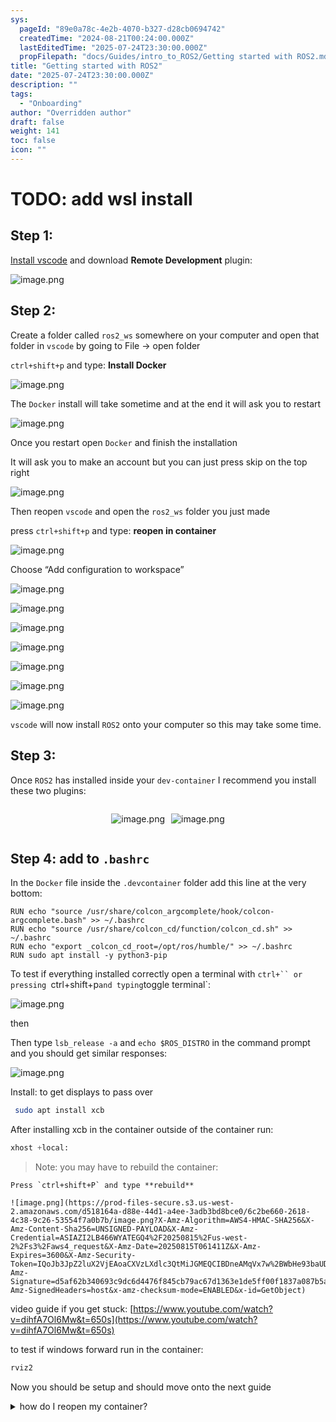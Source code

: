 ```yaml
---
sys:
  pageId: "89e0a78c-4e2b-4070-b327-d28cb0694742"
  createdTime: "2024-08-21T00:24:00.000Z"
  lastEditedTime: "2025-07-24T23:30:00.000Z"
  propFilepath: "docs/Guides/intro_to_ROS2/Getting started with ROS2.md"
title: "Getting started with ROS2"
date: "2025-07-24T23:30:00.000Z"
description: ""
tags:
  - "Onboarding"
author: "Overridden author"
draft: false
weight: 141
toc: false
icon: ""
---
```


# TODO: add wsl install

## Step 1:

[Install vscode](https://code.visualstudio.com/download) and download **Remote Development** plugin:

![image.png](https://prod-files-secure.s3.us-west-2.amazonaws.com/d518164a-d88e-44d1-a4ee-3adb3bd8bce0/efb52993-1881-4a40-b95e-6f020334f022/image.png?X-Amz-Algorithm=AWS4-HMAC-SHA256&X-Amz-Content-Sha256=UNSIGNED-PAYLOAD&X-Amz-Credential=ASIAZI2LB466532V7FI4%2F20250815%2Fus-west-2%2Fs3%2Faws4_request&X-Amz-Date=20250815T061407Z&X-Amz-Expires=3600&X-Amz-Security-Token=IQoJb3JpZ2luX2VjEAoaCXVzLXdlc3QtMiJHMEUCIQCScdCr2KCE9UV6ANP88DMbb9MMwYs0tm8hoyHvy%2FrBagIgOBg%2BsBQJiVb%2FBY%2BLlw1RpDE1BWeEZnJPF9mkXvzwOyAq%2FwMIUxAAGgw2Mzc0MjMxODM4MDUiDNzOf5RiCyqarq4VFircA9NmrldA479l%2FQ0RKUuwNEgIKWt20Ql5hV0ySekstF5mDvFwbdOStr0wNZI%2BM6xWdVCMZzAsy2dfs4MzP4CDbm4iF8WAoC0T53tjS7mTA2qGYC9hVUobh1eqtn9iArGsw4byQBlbcJPrsrrNYRjJSNrQR0Tm7aAJ%2FmJ3%2FRK3fn777anEnCmu1L%2BWRODlR2UhAqv1c0Hq7SFv1ovGLnB3%2B5e9abPDaihmyKjlngAytO3iw7zXoLD63S%2BtCg6ezDb9H4CP6jIhOxmg07YNi4Gpl0rNghATQBlZiJBxUKJk0RP8lAm2O5J5IoB12axwKqQ2PeD66ofoBQYMDVjrl0QLYE10%2FrPBJQauvduFApz3uv3v0LuWA4BCIVQpoSc7xi%2B7zjCgzR8zbtSIryGuT4HK7vXHW%2Ba7aIQp4c3PCOeLfCqrESVab9IPutsdYag5mtfndshcEAaoofukq7MUYG2s8GQ7LXdq2qqegEAJw7f5f4rqSxlXiUUSWi5qaFrB3tQNUVqklUgGXyX9d3nebuxP7Q1PbF3JJo7YWz6grWuIklan9tZrgSerjDzSGhV2h%2BPkTCyW2P8DiGiebAPTSOGk2Q3ysizpZyOsh8%2Fl0KqkdRk%2B4gFizFZbbaIXXJtjMOOi%2BsQGOqUBVtBVCkF2Y%2B65h%2F4SRl66%2BVao3o4kyDbfFL%2FM8f2qcWZ7yQys4Hl3ptvu908YCcnonD5M8jQ1Mk5jOzWfQRKLwnku52qvH9tEstWNmrZCB0pM%2FWCB9HaXq0kZ6yPLvDu7Bld6BFTDE%2B8XxAoNVu5TLOWp2YCHf%2F9tDS3eAHJPJzzwahGgEyzvBTx25%2FlzIzpN6LwtuXoPNQl2rHKeq4egFRo6wceF&X-Amz-Signature=340cbd48a21631c461752bce520b458c5a030f209ad470f14119b6e3e369dfb3&X-Amz-SignedHeaders=host&x-amz-checksum-mode=ENABLED&x-id=GetObject)

## Step 2:

Create a folder called `ros2_ws` somewhere on your computer and open that folder in `vscode` by going to File → open folder 

`ctrl+shift+p` and type: **Install Docker**

![image.png](https://prod-files-secure.s3.us-west-2.amazonaws.com/d518164a-d88e-44d1-a4ee-3adb3bd8bce0/2269dc0e-1cd5-47ff-bceb-c04ad9b2eab0/image.png?X-Amz-Algorithm=AWS4-HMAC-SHA256&X-Amz-Content-Sha256=UNSIGNED-PAYLOAD&X-Amz-Credential=ASIAZI2LB466532V7FI4%2F20250815%2Fus-west-2%2Fs3%2Faws4_request&X-Amz-Date=20250815T061407Z&X-Amz-Expires=3600&X-Amz-Security-Token=IQoJb3JpZ2luX2VjEAoaCXVzLXdlc3QtMiJHMEUCIQCScdCr2KCE9UV6ANP88DMbb9MMwYs0tm8hoyHvy%2FrBagIgOBg%2BsBQJiVb%2FBY%2BLlw1RpDE1BWeEZnJPF9mkXvzwOyAq%2FwMIUxAAGgw2Mzc0MjMxODM4MDUiDNzOf5RiCyqarq4VFircA9NmrldA479l%2FQ0RKUuwNEgIKWt20Ql5hV0ySekstF5mDvFwbdOStr0wNZI%2BM6xWdVCMZzAsy2dfs4MzP4CDbm4iF8WAoC0T53tjS7mTA2qGYC9hVUobh1eqtn9iArGsw4byQBlbcJPrsrrNYRjJSNrQR0Tm7aAJ%2FmJ3%2FRK3fn777anEnCmu1L%2BWRODlR2UhAqv1c0Hq7SFv1ovGLnB3%2B5e9abPDaihmyKjlngAytO3iw7zXoLD63S%2BtCg6ezDb9H4CP6jIhOxmg07YNi4Gpl0rNghATQBlZiJBxUKJk0RP8lAm2O5J5IoB12axwKqQ2PeD66ofoBQYMDVjrl0QLYE10%2FrPBJQauvduFApz3uv3v0LuWA4BCIVQpoSc7xi%2B7zjCgzR8zbtSIryGuT4HK7vXHW%2Ba7aIQp4c3PCOeLfCqrESVab9IPutsdYag5mtfndshcEAaoofukq7MUYG2s8GQ7LXdq2qqegEAJw7f5f4rqSxlXiUUSWi5qaFrB3tQNUVqklUgGXyX9d3nebuxP7Q1PbF3JJo7YWz6grWuIklan9tZrgSerjDzSGhV2h%2BPkTCyW2P8DiGiebAPTSOGk2Q3ysizpZyOsh8%2Fl0KqkdRk%2B4gFizFZbbaIXXJtjMOOi%2BsQGOqUBVtBVCkF2Y%2B65h%2F4SRl66%2BVao3o4kyDbfFL%2FM8f2qcWZ7yQys4Hl3ptvu908YCcnonD5M8jQ1Mk5jOzWfQRKLwnku52qvH9tEstWNmrZCB0pM%2FWCB9HaXq0kZ6yPLvDu7Bld6BFTDE%2B8XxAoNVu5TLOWp2YCHf%2F9tDS3eAHJPJzzwahGgEyzvBTx25%2FlzIzpN6LwtuXoPNQl2rHKeq4egFRo6wceF&X-Amz-Signature=611993f9869984164dcd47ac20bb755a901be63853370b3ec2c3fdfa113bb816&X-Amz-SignedHeaders=host&x-amz-checksum-mode=ENABLED&x-id=GetObject)

The `Docker` install will take sometime and at the end it will ask you to restart

![image.png](https://prod-files-secure.s3.us-west-2.amazonaws.com/d518164a-d88e-44d1-a4ee-3adb3bd8bce0/ed233f78-be33-4b1f-b89c-9c346c0e961e/image.png?X-Amz-Algorithm=AWS4-HMAC-SHA256&X-Amz-Content-Sha256=UNSIGNED-PAYLOAD&X-Amz-Credential=ASIAZI2LB466532V7FI4%2F20250815%2Fus-west-2%2Fs3%2Faws4_request&X-Amz-Date=20250815T061407Z&X-Amz-Expires=3600&X-Amz-Security-Token=IQoJb3JpZ2luX2VjEAoaCXVzLXdlc3QtMiJHMEUCIQCScdCr2KCE9UV6ANP88DMbb9MMwYs0tm8hoyHvy%2FrBagIgOBg%2BsBQJiVb%2FBY%2BLlw1RpDE1BWeEZnJPF9mkXvzwOyAq%2FwMIUxAAGgw2Mzc0MjMxODM4MDUiDNzOf5RiCyqarq4VFircA9NmrldA479l%2FQ0RKUuwNEgIKWt20Ql5hV0ySekstF5mDvFwbdOStr0wNZI%2BM6xWdVCMZzAsy2dfs4MzP4CDbm4iF8WAoC0T53tjS7mTA2qGYC9hVUobh1eqtn9iArGsw4byQBlbcJPrsrrNYRjJSNrQR0Tm7aAJ%2FmJ3%2FRK3fn777anEnCmu1L%2BWRODlR2UhAqv1c0Hq7SFv1ovGLnB3%2B5e9abPDaihmyKjlngAytO3iw7zXoLD63S%2BtCg6ezDb9H4CP6jIhOxmg07YNi4Gpl0rNghATQBlZiJBxUKJk0RP8lAm2O5J5IoB12axwKqQ2PeD66ofoBQYMDVjrl0QLYE10%2FrPBJQauvduFApz3uv3v0LuWA4BCIVQpoSc7xi%2B7zjCgzR8zbtSIryGuT4HK7vXHW%2Ba7aIQp4c3PCOeLfCqrESVab9IPutsdYag5mtfndshcEAaoofukq7MUYG2s8GQ7LXdq2qqegEAJw7f5f4rqSxlXiUUSWi5qaFrB3tQNUVqklUgGXyX9d3nebuxP7Q1PbF3JJo7YWz6grWuIklan9tZrgSerjDzSGhV2h%2BPkTCyW2P8DiGiebAPTSOGk2Q3ysizpZyOsh8%2Fl0KqkdRk%2B4gFizFZbbaIXXJtjMOOi%2BsQGOqUBVtBVCkF2Y%2B65h%2F4SRl66%2BVao3o4kyDbfFL%2FM8f2qcWZ7yQys4Hl3ptvu908YCcnonD5M8jQ1Mk5jOzWfQRKLwnku52qvH9tEstWNmrZCB0pM%2FWCB9HaXq0kZ6yPLvDu7Bld6BFTDE%2B8XxAoNVu5TLOWp2YCHf%2F9tDS3eAHJPJzzwahGgEyzvBTx25%2FlzIzpN6LwtuXoPNQl2rHKeq4egFRo6wceF&X-Amz-Signature=58b4d6575eb67dac4ba96b73d5e47db3420dcef0e1b1cb948b1655b8251d92f0&X-Amz-SignedHeaders=host&x-amz-checksum-mode=ENABLED&x-id=GetObject)

Once you restart open `Docker` and finish the installation

It will ask you to make an account but you can just press skip on the top right

![image.png](https://prod-files-secure.s3.us-west-2.amazonaws.com/d518164a-d88e-44d1-a4ee-3adb3bd8bce0/21010ad9-1659-4fd9-9f59-9932a09b2a3d/image.png?X-Amz-Algorithm=AWS4-HMAC-SHA256&X-Amz-Content-Sha256=UNSIGNED-PAYLOAD&X-Amz-Credential=ASIAZI2LB466532V7FI4%2F20250815%2Fus-west-2%2Fs3%2Faws4_request&X-Amz-Date=20250815T061407Z&X-Amz-Expires=3600&X-Amz-Security-Token=IQoJb3JpZ2luX2VjEAoaCXVzLXdlc3QtMiJHMEUCIQCScdCr2KCE9UV6ANP88DMbb9MMwYs0tm8hoyHvy%2FrBagIgOBg%2BsBQJiVb%2FBY%2BLlw1RpDE1BWeEZnJPF9mkXvzwOyAq%2FwMIUxAAGgw2Mzc0MjMxODM4MDUiDNzOf5RiCyqarq4VFircA9NmrldA479l%2FQ0RKUuwNEgIKWt20Ql5hV0ySekstF5mDvFwbdOStr0wNZI%2BM6xWdVCMZzAsy2dfs4MzP4CDbm4iF8WAoC0T53tjS7mTA2qGYC9hVUobh1eqtn9iArGsw4byQBlbcJPrsrrNYRjJSNrQR0Tm7aAJ%2FmJ3%2FRK3fn777anEnCmu1L%2BWRODlR2UhAqv1c0Hq7SFv1ovGLnB3%2B5e9abPDaihmyKjlngAytO3iw7zXoLD63S%2BtCg6ezDb9H4CP6jIhOxmg07YNi4Gpl0rNghATQBlZiJBxUKJk0RP8lAm2O5J5IoB12axwKqQ2PeD66ofoBQYMDVjrl0QLYE10%2FrPBJQauvduFApz3uv3v0LuWA4BCIVQpoSc7xi%2B7zjCgzR8zbtSIryGuT4HK7vXHW%2Ba7aIQp4c3PCOeLfCqrESVab9IPutsdYag5mtfndshcEAaoofukq7MUYG2s8GQ7LXdq2qqegEAJw7f5f4rqSxlXiUUSWi5qaFrB3tQNUVqklUgGXyX9d3nebuxP7Q1PbF3JJo7YWz6grWuIklan9tZrgSerjDzSGhV2h%2BPkTCyW2P8DiGiebAPTSOGk2Q3ysizpZyOsh8%2Fl0KqkdRk%2B4gFizFZbbaIXXJtjMOOi%2BsQGOqUBVtBVCkF2Y%2B65h%2F4SRl66%2BVao3o4kyDbfFL%2FM8f2qcWZ7yQys4Hl3ptvu908YCcnonD5M8jQ1Mk5jOzWfQRKLwnku52qvH9tEstWNmrZCB0pM%2FWCB9HaXq0kZ6yPLvDu7Bld6BFTDE%2B8XxAoNVu5TLOWp2YCHf%2F9tDS3eAHJPJzzwahGgEyzvBTx25%2FlzIzpN6LwtuXoPNQl2rHKeq4egFRo6wceF&X-Amz-Signature=903def47aa5d805649bc994aede8eb01d4ac87a8859cd37d8ea3b2f0dcb443cb&X-Amz-SignedHeaders=host&x-amz-checksum-mode=ENABLED&x-id=GetObject)

Then reopen `vscode` and open the `ros2_ws` folder you just made

press `ctrl+shift+p` and type: **reopen in container**

![image.png](https://prod-files-secure.s3.us-west-2.amazonaws.com/d518164a-d88e-44d1-a4ee-3adb3bd8bce0/4e93b8c2-41ad-488c-8095-c74205196118/image.png?X-Amz-Algorithm=AWS4-HMAC-SHA256&X-Amz-Content-Sha256=UNSIGNED-PAYLOAD&X-Amz-Credential=ASIAZI2LB466532V7FI4%2F20250815%2Fus-west-2%2Fs3%2Faws4_request&X-Amz-Date=20250815T061407Z&X-Amz-Expires=3600&X-Amz-Security-Token=IQoJb3JpZ2luX2VjEAoaCXVzLXdlc3QtMiJHMEUCIQCScdCr2KCE9UV6ANP88DMbb9MMwYs0tm8hoyHvy%2FrBagIgOBg%2BsBQJiVb%2FBY%2BLlw1RpDE1BWeEZnJPF9mkXvzwOyAq%2FwMIUxAAGgw2Mzc0MjMxODM4MDUiDNzOf5RiCyqarq4VFircA9NmrldA479l%2FQ0RKUuwNEgIKWt20Ql5hV0ySekstF5mDvFwbdOStr0wNZI%2BM6xWdVCMZzAsy2dfs4MzP4CDbm4iF8WAoC0T53tjS7mTA2qGYC9hVUobh1eqtn9iArGsw4byQBlbcJPrsrrNYRjJSNrQR0Tm7aAJ%2FmJ3%2FRK3fn777anEnCmu1L%2BWRODlR2UhAqv1c0Hq7SFv1ovGLnB3%2B5e9abPDaihmyKjlngAytO3iw7zXoLD63S%2BtCg6ezDb9H4CP6jIhOxmg07YNi4Gpl0rNghATQBlZiJBxUKJk0RP8lAm2O5J5IoB12axwKqQ2PeD66ofoBQYMDVjrl0QLYE10%2FrPBJQauvduFApz3uv3v0LuWA4BCIVQpoSc7xi%2B7zjCgzR8zbtSIryGuT4HK7vXHW%2Ba7aIQp4c3PCOeLfCqrESVab9IPutsdYag5mtfndshcEAaoofukq7MUYG2s8GQ7LXdq2qqegEAJw7f5f4rqSxlXiUUSWi5qaFrB3tQNUVqklUgGXyX9d3nebuxP7Q1PbF3JJo7YWz6grWuIklan9tZrgSerjDzSGhV2h%2BPkTCyW2P8DiGiebAPTSOGk2Q3ysizpZyOsh8%2Fl0KqkdRk%2B4gFizFZbbaIXXJtjMOOi%2BsQGOqUBVtBVCkF2Y%2B65h%2F4SRl66%2BVao3o4kyDbfFL%2FM8f2qcWZ7yQys4Hl3ptvu908YCcnonD5M8jQ1Mk5jOzWfQRKLwnku52qvH9tEstWNmrZCB0pM%2FWCB9HaXq0kZ6yPLvDu7Bld6BFTDE%2B8XxAoNVu5TLOWp2YCHf%2F9tDS3eAHJPJzzwahGgEyzvBTx25%2FlzIzpN6LwtuXoPNQl2rHKeq4egFRo6wceF&X-Amz-Signature=33bda7f96e91b30db7ffc402f188843c673e9f8e57a03bd50b3658352955ba98&X-Amz-SignedHeaders=host&x-amz-checksum-mode=ENABLED&x-id=GetObject)

Choose “Add configuration to workspace”

![image.png](https://prod-files-secure.s3.us-west-2.amazonaws.com/d518164a-d88e-44d1-a4ee-3adb3bd8bce0/9560b282-5060-4989-ba37-97e7b2c22476/image.png?X-Amz-Algorithm=AWS4-HMAC-SHA256&X-Amz-Content-Sha256=UNSIGNED-PAYLOAD&X-Amz-Credential=ASIAZI2LB466532V7FI4%2F20250815%2Fus-west-2%2Fs3%2Faws4_request&X-Amz-Date=20250815T061407Z&X-Amz-Expires=3600&X-Amz-Security-Token=IQoJb3JpZ2luX2VjEAoaCXVzLXdlc3QtMiJHMEUCIQCScdCr2KCE9UV6ANP88DMbb9MMwYs0tm8hoyHvy%2FrBagIgOBg%2BsBQJiVb%2FBY%2BLlw1RpDE1BWeEZnJPF9mkXvzwOyAq%2FwMIUxAAGgw2Mzc0MjMxODM4MDUiDNzOf5RiCyqarq4VFircA9NmrldA479l%2FQ0RKUuwNEgIKWt20Ql5hV0ySekstF5mDvFwbdOStr0wNZI%2BM6xWdVCMZzAsy2dfs4MzP4CDbm4iF8WAoC0T53tjS7mTA2qGYC9hVUobh1eqtn9iArGsw4byQBlbcJPrsrrNYRjJSNrQR0Tm7aAJ%2FmJ3%2FRK3fn777anEnCmu1L%2BWRODlR2UhAqv1c0Hq7SFv1ovGLnB3%2B5e9abPDaihmyKjlngAytO3iw7zXoLD63S%2BtCg6ezDb9H4CP6jIhOxmg07YNi4Gpl0rNghATQBlZiJBxUKJk0RP8lAm2O5J5IoB12axwKqQ2PeD66ofoBQYMDVjrl0QLYE10%2FrPBJQauvduFApz3uv3v0LuWA4BCIVQpoSc7xi%2B7zjCgzR8zbtSIryGuT4HK7vXHW%2Ba7aIQp4c3PCOeLfCqrESVab9IPutsdYag5mtfndshcEAaoofukq7MUYG2s8GQ7LXdq2qqegEAJw7f5f4rqSxlXiUUSWi5qaFrB3tQNUVqklUgGXyX9d3nebuxP7Q1PbF3JJo7YWz6grWuIklan9tZrgSerjDzSGhV2h%2BPkTCyW2P8DiGiebAPTSOGk2Q3ysizpZyOsh8%2Fl0KqkdRk%2B4gFizFZbbaIXXJtjMOOi%2BsQGOqUBVtBVCkF2Y%2B65h%2F4SRl66%2BVao3o4kyDbfFL%2FM8f2qcWZ7yQys4Hl3ptvu908YCcnonD5M8jQ1Mk5jOzWfQRKLwnku52qvH9tEstWNmrZCB0pM%2FWCB9HaXq0kZ6yPLvDu7Bld6BFTDE%2B8XxAoNVu5TLOWp2YCHf%2F9tDS3eAHJPJzzwahGgEyzvBTx25%2FlzIzpN6LwtuXoPNQl2rHKeq4egFRo6wceF&X-Amz-Signature=2ab0f42a831d0397a2c9c253886b1521f22e804fa81cb34e6cb488851e3050fb&X-Amz-SignedHeaders=host&x-amz-checksum-mode=ENABLED&x-id=GetObject)

![image.png](https://prod-files-secure.s3.us-west-2.amazonaws.com/d518164a-d88e-44d1-a4ee-3adb3bd8bce0/2ee63f81-886b-48e8-a553-dc6e5eac99e4/image.png?X-Amz-Algorithm=AWS4-HMAC-SHA256&X-Amz-Content-Sha256=UNSIGNED-PAYLOAD&X-Amz-Credential=ASIAZI2LB466532V7FI4%2F20250815%2Fus-west-2%2Fs3%2Faws4_request&X-Amz-Date=20250815T061407Z&X-Amz-Expires=3600&X-Amz-Security-Token=IQoJb3JpZ2luX2VjEAoaCXVzLXdlc3QtMiJHMEUCIQCScdCr2KCE9UV6ANP88DMbb9MMwYs0tm8hoyHvy%2FrBagIgOBg%2BsBQJiVb%2FBY%2BLlw1RpDE1BWeEZnJPF9mkXvzwOyAq%2FwMIUxAAGgw2Mzc0MjMxODM4MDUiDNzOf5RiCyqarq4VFircA9NmrldA479l%2FQ0RKUuwNEgIKWt20Ql5hV0ySekstF5mDvFwbdOStr0wNZI%2BM6xWdVCMZzAsy2dfs4MzP4CDbm4iF8WAoC0T53tjS7mTA2qGYC9hVUobh1eqtn9iArGsw4byQBlbcJPrsrrNYRjJSNrQR0Tm7aAJ%2FmJ3%2FRK3fn777anEnCmu1L%2BWRODlR2UhAqv1c0Hq7SFv1ovGLnB3%2B5e9abPDaihmyKjlngAytO3iw7zXoLD63S%2BtCg6ezDb9H4CP6jIhOxmg07YNi4Gpl0rNghATQBlZiJBxUKJk0RP8lAm2O5J5IoB12axwKqQ2PeD66ofoBQYMDVjrl0QLYE10%2FrPBJQauvduFApz3uv3v0LuWA4BCIVQpoSc7xi%2B7zjCgzR8zbtSIryGuT4HK7vXHW%2Ba7aIQp4c3PCOeLfCqrESVab9IPutsdYag5mtfndshcEAaoofukq7MUYG2s8GQ7LXdq2qqegEAJw7f5f4rqSxlXiUUSWi5qaFrB3tQNUVqklUgGXyX9d3nebuxP7Q1PbF3JJo7YWz6grWuIklan9tZrgSerjDzSGhV2h%2BPkTCyW2P8DiGiebAPTSOGk2Q3ysizpZyOsh8%2Fl0KqkdRk%2B4gFizFZbbaIXXJtjMOOi%2BsQGOqUBVtBVCkF2Y%2B65h%2F4SRl66%2BVao3o4kyDbfFL%2FM8f2qcWZ7yQys4Hl3ptvu908YCcnonD5M8jQ1Mk5jOzWfQRKLwnku52qvH9tEstWNmrZCB0pM%2FWCB9HaXq0kZ6yPLvDu7Bld6BFTDE%2B8XxAoNVu5TLOWp2YCHf%2F9tDS3eAHJPJzzwahGgEyzvBTx25%2FlzIzpN6LwtuXoPNQl2rHKeq4egFRo6wceF&X-Amz-Signature=53368c5542dcdb67728b8e1541385878637ad00fb4f374eecf4670a4f8409ca1&X-Amz-SignedHeaders=host&x-amz-checksum-mode=ENABLED&x-id=GetObject)

![image.png](https://prod-files-secure.s3.us-west-2.amazonaws.com/d518164a-d88e-44d1-a4ee-3adb3bd8bce0/e0fd626c-c8b6-4b2c-95d1-fa4c26514504/image.png?X-Amz-Algorithm=AWS4-HMAC-SHA256&X-Amz-Content-Sha256=UNSIGNED-PAYLOAD&X-Amz-Credential=ASIAZI2LB466532V7FI4%2F20250815%2Fus-west-2%2Fs3%2Faws4_request&X-Amz-Date=20250815T061407Z&X-Amz-Expires=3600&X-Amz-Security-Token=IQoJb3JpZ2luX2VjEAoaCXVzLXdlc3QtMiJHMEUCIQCScdCr2KCE9UV6ANP88DMbb9MMwYs0tm8hoyHvy%2FrBagIgOBg%2BsBQJiVb%2FBY%2BLlw1RpDE1BWeEZnJPF9mkXvzwOyAq%2FwMIUxAAGgw2Mzc0MjMxODM4MDUiDNzOf5RiCyqarq4VFircA9NmrldA479l%2FQ0RKUuwNEgIKWt20Ql5hV0ySekstF5mDvFwbdOStr0wNZI%2BM6xWdVCMZzAsy2dfs4MzP4CDbm4iF8WAoC0T53tjS7mTA2qGYC9hVUobh1eqtn9iArGsw4byQBlbcJPrsrrNYRjJSNrQR0Tm7aAJ%2FmJ3%2FRK3fn777anEnCmu1L%2BWRODlR2UhAqv1c0Hq7SFv1ovGLnB3%2B5e9abPDaihmyKjlngAytO3iw7zXoLD63S%2BtCg6ezDb9H4CP6jIhOxmg07YNi4Gpl0rNghATQBlZiJBxUKJk0RP8lAm2O5J5IoB12axwKqQ2PeD66ofoBQYMDVjrl0QLYE10%2FrPBJQauvduFApz3uv3v0LuWA4BCIVQpoSc7xi%2B7zjCgzR8zbtSIryGuT4HK7vXHW%2Ba7aIQp4c3PCOeLfCqrESVab9IPutsdYag5mtfndshcEAaoofukq7MUYG2s8GQ7LXdq2qqegEAJw7f5f4rqSxlXiUUSWi5qaFrB3tQNUVqklUgGXyX9d3nebuxP7Q1PbF3JJo7YWz6grWuIklan9tZrgSerjDzSGhV2h%2BPkTCyW2P8DiGiebAPTSOGk2Q3ysizpZyOsh8%2Fl0KqkdRk%2B4gFizFZbbaIXXJtjMOOi%2BsQGOqUBVtBVCkF2Y%2B65h%2F4SRl66%2BVao3o4kyDbfFL%2FM8f2qcWZ7yQys4Hl3ptvu908YCcnonD5M8jQ1Mk5jOzWfQRKLwnku52qvH9tEstWNmrZCB0pM%2FWCB9HaXq0kZ6yPLvDu7Bld6BFTDE%2B8XxAoNVu5TLOWp2YCHf%2F9tDS3eAHJPJzzwahGgEyzvBTx25%2FlzIzpN6LwtuXoPNQl2rHKeq4egFRo6wceF&X-Amz-Signature=01d1f3a7a3bd8db0c4386aa325a556eb8ff6578336a6264b7e3a31de0aa2530e&X-Amz-SignedHeaders=host&x-amz-checksum-mode=ENABLED&x-id=GetObject)

![image.png](https://prod-files-secure.s3.us-west-2.amazonaws.com/d518164a-d88e-44d1-a4ee-3adb3bd8bce0/a2e13f50-d2ab-4719-a4c2-7ced634bfc9d/image.png?X-Amz-Algorithm=AWS4-HMAC-SHA256&X-Amz-Content-Sha256=UNSIGNED-PAYLOAD&X-Amz-Credential=ASIAZI2LB466532V7FI4%2F20250815%2Fus-west-2%2Fs3%2Faws4_request&X-Amz-Date=20250815T061407Z&X-Amz-Expires=3600&X-Amz-Security-Token=IQoJb3JpZ2luX2VjEAoaCXVzLXdlc3QtMiJHMEUCIQCScdCr2KCE9UV6ANP88DMbb9MMwYs0tm8hoyHvy%2FrBagIgOBg%2BsBQJiVb%2FBY%2BLlw1RpDE1BWeEZnJPF9mkXvzwOyAq%2FwMIUxAAGgw2Mzc0MjMxODM4MDUiDNzOf5RiCyqarq4VFircA9NmrldA479l%2FQ0RKUuwNEgIKWt20Ql5hV0ySekstF5mDvFwbdOStr0wNZI%2BM6xWdVCMZzAsy2dfs4MzP4CDbm4iF8WAoC0T53tjS7mTA2qGYC9hVUobh1eqtn9iArGsw4byQBlbcJPrsrrNYRjJSNrQR0Tm7aAJ%2FmJ3%2FRK3fn777anEnCmu1L%2BWRODlR2UhAqv1c0Hq7SFv1ovGLnB3%2B5e9abPDaihmyKjlngAytO3iw7zXoLD63S%2BtCg6ezDb9H4CP6jIhOxmg07YNi4Gpl0rNghATQBlZiJBxUKJk0RP8lAm2O5J5IoB12axwKqQ2PeD66ofoBQYMDVjrl0QLYE10%2FrPBJQauvduFApz3uv3v0LuWA4BCIVQpoSc7xi%2B7zjCgzR8zbtSIryGuT4HK7vXHW%2Ba7aIQp4c3PCOeLfCqrESVab9IPutsdYag5mtfndshcEAaoofukq7MUYG2s8GQ7LXdq2qqegEAJw7f5f4rqSxlXiUUSWi5qaFrB3tQNUVqklUgGXyX9d3nebuxP7Q1PbF3JJo7YWz6grWuIklan9tZrgSerjDzSGhV2h%2BPkTCyW2P8DiGiebAPTSOGk2Q3ysizpZyOsh8%2Fl0KqkdRk%2B4gFizFZbbaIXXJtjMOOi%2BsQGOqUBVtBVCkF2Y%2B65h%2F4SRl66%2BVao3o4kyDbfFL%2FM8f2qcWZ7yQys4Hl3ptvu908YCcnonD5M8jQ1Mk5jOzWfQRKLwnku52qvH9tEstWNmrZCB0pM%2FWCB9HaXq0kZ6yPLvDu7Bld6BFTDE%2B8XxAoNVu5TLOWp2YCHf%2F9tDS3eAHJPJzzwahGgEyzvBTx25%2FlzIzpN6LwtuXoPNQl2rHKeq4egFRo6wceF&X-Amz-Signature=b6ce1414930514074be31b0a1653837db6dc7cf4304d3d547625e75ca87dfe99&X-Amz-SignedHeaders=host&x-amz-checksum-mode=ENABLED&x-id=GetObject)

![image.png](https://prod-files-secure.s3.us-west-2.amazonaws.com/d518164a-d88e-44d1-a4ee-3adb3bd8bce0/6cc478ad-aaba-4bf7-9fcc-403277ab896c/image.png?X-Amz-Algorithm=AWS4-HMAC-SHA256&X-Amz-Content-Sha256=UNSIGNED-PAYLOAD&X-Amz-Credential=ASIAZI2LB466532V7FI4%2F20250815%2Fus-west-2%2Fs3%2Faws4_request&X-Amz-Date=20250815T061407Z&X-Amz-Expires=3600&X-Amz-Security-Token=IQoJb3JpZ2luX2VjEAoaCXVzLXdlc3QtMiJHMEUCIQCScdCr2KCE9UV6ANP88DMbb9MMwYs0tm8hoyHvy%2FrBagIgOBg%2BsBQJiVb%2FBY%2BLlw1RpDE1BWeEZnJPF9mkXvzwOyAq%2FwMIUxAAGgw2Mzc0MjMxODM4MDUiDNzOf5RiCyqarq4VFircA9NmrldA479l%2FQ0RKUuwNEgIKWt20Ql5hV0ySekstF5mDvFwbdOStr0wNZI%2BM6xWdVCMZzAsy2dfs4MzP4CDbm4iF8WAoC0T53tjS7mTA2qGYC9hVUobh1eqtn9iArGsw4byQBlbcJPrsrrNYRjJSNrQR0Tm7aAJ%2FmJ3%2FRK3fn777anEnCmu1L%2BWRODlR2UhAqv1c0Hq7SFv1ovGLnB3%2B5e9abPDaihmyKjlngAytO3iw7zXoLD63S%2BtCg6ezDb9H4CP6jIhOxmg07YNi4Gpl0rNghATQBlZiJBxUKJk0RP8lAm2O5J5IoB12axwKqQ2PeD66ofoBQYMDVjrl0QLYE10%2FrPBJQauvduFApz3uv3v0LuWA4BCIVQpoSc7xi%2B7zjCgzR8zbtSIryGuT4HK7vXHW%2Ba7aIQp4c3PCOeLfCqrESVab9IPutsdYag5mtfndshcEAaoofukq7MUYG2s8GQ7LXdq2qqegEAJw7f5f4rqSxlXiUUSWi5qaFrB3tQNUVqklUgGXyX9d3nebuxP7Q1PbF3JJo7YWz6grWuIklan9tZrgSerjDzSGhV2h%2BPkTCyW2P8DiGiebAPTSOGk2Q3ysizpZyOsh8%2Fl0KqkdRk%2B4gFizFZbbaIXXJtjMOOi%2BsQGOqUBVtBVCkF2Y%2B65h%2F4SRl66%2BVao3o4kyDbfFL%2FM8f2qcWZ7yQys4Hl3ptvu908YCcnonD5M8jQ1Mk5jOzWfQRKLwnku52qvH9tEstWNmrZCB0pM%2FWCB9HaXq0kZ6yPLvDu7Bld6BFTDE%2B8XxAoNVu5TLOWp2YCHf%2F9tDS3eAHJPJzzwahGgEyzvBTx25%2FlzIzpN6LwtuXoPNQl2rHKeq4egFRo6wceF&X-Amz-Signature=36dd3e0498c7533a9d66a47b2ca727b233c94052ae1381b10213d4d62ca81b77&X-Amz-SignedHeaders=host&x-amz-checksum-mode=ENABLED&x-id=GetObject)

![image.png](https://prod-files-secure.s3.us-west-2.amazonaws.com/d518164a-d88e-44d1-a4ee-3adb3bd8bce0/53255b28-f75e-430f-b9e3-c0ac8577e42b/image.png?X-Amz-Algorithm=AWS4-HMAC-SHA256&X-Amz-Content-Sha256=UNSIGNED-PAYLOAD&X-Amz-Credential=ASIAZI2LB466532V7FI4%2F20250815%2Fus-west-2%2Fs3%2Faws4_request&X-Amz-Date=20250815T061407Z&X-Amz-Expires=3600&X-Amz-Security-Token=IQoJb3JpZ2luX2VjEAoaCXVzLXdlc3QtMiJHMEUCIQCScdCr2KCE9UV6ANP88DMbb9MMwYs0tm8hoyHvy%2FrBagIgOBg%2BsBQJiVb%2FBY%2BLlw1RpDE1BWeEZnJPF9mkXvzwOyAq%2FwMIUxAAGgw2Mzc0MjMxODM4MDUiDNzOf5RiCyqarq4VFircA9NmrldA479l%2FQ0RKUuwNEgIKWt20Ql5hV0ySekstF5mDvFwbdOStr0wNZI%2BM6xWdVCMZzAsy2dfs4MzP4CDbm4iF8WAoC0T53tjS7mTA2qGYC9hVUobh1eqtn9iArGsw4byQBlbcJPrsrrNYRjJSNrQR0Tm7aAJ%2FmJ3%2FRK3fn777anEnCmu1L%2BWRODlR2UhAqv1c0Hq7SFv1ovGLnB3%2B5e9abPDaihmyKjlngAytO3iw7zXoLD63S%2BtCg6ezDb9H4CP6jIhOxmg07YNi4Gpl0rNghATQBlZiJBxUKJk0RP8lAm2O5J5IoB12axwKqQ2PeD66ofoBQYMDVjrl0QLYE10%2FrPBJQauvduFApz3uv3v0LuWA4BCIVQpoSc7xi%2B7zjCgzR8zbtSIryGuT4HK7vXHW%2Ba7aIQp4c3PCOeLfCqrESVab9IPutsdYag5mtfndshcEAaoofukq7MUYG2s8GQ7LXdq2qqegEAJw7f5f4rqSxlXiUUSWi5qaFrB3tQNUVqklUgGXyX9d3nebuxP7Q1PbF3JJo7YWz6grWuIklan9tZrgSerjDzSGhV2h%2BPkTCyW2P8DiGiebAPTSOGk2Q3ysizpZyOsh8%2Fl0KqkdRk%2B4gFizFZbbaIXXJtjMOOi%2BsQGOqUBVtBVCkF2Y%2B65h%2F4SRl66%2BVao3o4kyDbfFL%2FM8f2qcWZ7yQys4Hl3ptvu908YCcnonD5M8jQ1Mk5jOzWfQRKLwnku52qvH9tEstWNmrZCB0pM%2FWCB9HaXq0kZ6yPLvDu7Bld6BFTDE%2B8XxAoNVu5TLOWp2YCHf%2F9tDS3eAHJPJzzwahGgEyzvBTx25%2FlzIzpN6LwtuXoPNQl2rHKeq4egFRo6wceF&X-Amz-Signature=55502d7ec752accd864f18095c638080d6d66c19a0d067b6857dff79d2c73e7e&X-Amz-SignedHeaders=host&x-amz-checksum-mode=ENABLED&x-id=GetObject)

![image.png](https://prod-files-secure.s3.us-west-2.amazonaws.com/d518164a-d88e-44d1-a4ee-3adb3bd8bce0/7c562767-5af9-4ffb-97d1-327bcdf4ee00/image.png?X-Amz-Algorithm=AWS4-HMAC-SHA256&X-Amz-Content-Sha256=UNSIGNED-PAYLOAD&X-Amz-Credential=ASIAZI2LB466532V7FI4%2F20250815%2Fus-west-2%2Fs3%2Faws4_request&X-Amz-Date=20250815T061407Z&X-Amz-Expires=3600&X-Amz-Security-Token=IQoJb3JpZ2luX2VjEAoaCXVzLXdlc3QtMiJHMEUCIQCScdCr2KCE9UV6ANP88DMbb9MMwYs0tm8hoyHvy%2FrBagIgOBg%2BsBQJiVb%2FBY%2BLlw1RpDE1BWeEZnJPF9mkXvzwOyAq%2FwMIUxAAGgw2Mzc0MjMxODM4MDUiDNzOf5RiCyqarq4VFircA9NmrldA479l%2FQ0RKUuwNEgIKWt20Ql5hV0ySekstF5mDvFwbdOStr0wNZI%2BM6xWdVCMZzAsy2dfs4MzP4CDbm4iF8WAoC0T53tjS7mTA2qGYC9hVUobh1eqtn9iArGsw4byQBlbcJPrsrrNYRjJSNrQR0Tm7aAJ%2FmJ3%2FRK3fn777anEnCmu1L%2BWRODlR2UhAqv1c0Hq7SFv1ovGLnB3%2B5e9abPDaihmyKjlngAytO3iw7zXoLD63S%2BtCg6ezDb9H4CP6jIhOxmg07YNi4Gpl0rNghATQBlZiJBxUKJk0RP8lAm2O5J5IoB12axwKqQ2PeD66ofoBQYMDVjrl0QLYE10%2FrPBJQauvduFApz3uv3v0LuWA4BCIVQpoSc7xi%2B7zjCgzR8zbtSIryGuT4HK7vXHW%2Ba7aIQp4c3PCOeLfCqrESVab9IPutsdYag5mtfndshcEAaoofukq7MUYG2s8GQ7LXdq2qqegEAJw7f5f4rqSxlXiUUSWi5qaFrB3tQNUVqklUgGXyX9d3nebuxP7Q1PbF3JJo7YWz6grWuIklan9tZrgSerjDzSGhV2h%2BPkTCyW2P8DiGiebAPTSOGk2Q3ysizpZyOsh8%2Fl0KqkdRk%2B4gFizFZbbaIXXJtjMOOi%2BsQGOqUBVtBVCkF2Y%2B65h%2F4SRl66%2BVao3o4kyDbfFL%2FM8f2qcWZ7yQys4Hl3ptvu908YCcnonD5M8jQ1Mk5jOzWfQRKLwnku52qvH9tEstWNmrZCB0pM%2FWCB9HaXq0kZ6yPLvDu7Bld6BFTDE%2B8XxAoNVu5TLOWp2YCHf%2F9tDS3eAHJPJzzwahGgEyzvBTx25%2FlzIzpN6LwtuXoPNQl2rHKeq4egFRo6wceF&X-Amz-Signature=cf472c6df14bc83b147caf716c212aaba00f58d6e3e99f7028dfbcf7a082cb5a&X-Amz-SignedHeaders=host&x-amz-checksum-mode=ENABLED&x-id=GetObject)

`vscode` will now install `ROS2` onto your computer so this may take some time.

## Step 3:

Once `ROS2` has installed inside your `dev-container` I recommend you install these two plugins:

<div style="display: flex;flex-direction: row; column-gap:10px; max-width: 630px;justify-content: center;">
<div>

![image.png](https://prod-files-secure.s3.us-west-2.amazonaws.com/d518164a-d88e-44d1-a4ee-3adb3bd8bce0/3fc3d550-5a54-4ba1-ba6b-faa01cdb7369/image.png?X-Amz-Algorithm=AWS4-HMAC-SHA256&X-Amz-Content-Sha256=UNSIGNED-PAYLOAD&X-Amz-Credential=ASIAZI2LB46655KUK2XY%2F20250815%2Fus-west-2%2Fs3%2Faws4_request&X-Amz-Date=20250815T061410Z&X-Amz-Expires=3600&X-Amz-Security-Token=IQoJb3JpZ2luX2VjEAoaCXVzLXdlc3QtMiJIMEYCIQCqhnv7v87ZL7kUkTtnTu7fi4jvdpAYYd8N2g0%2F7a%2B3gwIhAP%2FAThIS9DEeoc6T9R8L4kltZcyZqoAuIJg0QodYDhsxKv8DCFMQABoMNjM3NDIzMTgzODA1IgyS6WoIZJ2t5Mg8N3Yq3AO2TbQmzEO%2FZ8H2UOfHwABTVESg2fpT99RExivBUDXxMWaUOKWQ1sW5q9bpS0kDLeJqtdmVbq47Sm9h8MuchT7nLiqjJfu60UEqCqKJcs2ziaI74KiqNElWh%2BBtMXl8G7AE%2F92xZN4NW%2FvYPQUS%2F%2Fro8923fk18OimrdLyjcKlSbWa3VO1z7d1mCBR2%2FmKlrhao7HWntV52di7htJExw9pzARY3UOkdp%2Bb5BYzBVW3YdhQq3ZFkfyySQrWYPCk%2FUcSy5qEgnTKn%2FTWOMZIChyt1dMUvGYQm7U%2FGXiXfIb7yaWhxEvCAEexUkRHACslNoMIdEEnowC2ZMmNoFAHQl5E2rRD%2BZK1%2BwpA3GnZNqFYliKQAPCk7kmjBIRm8M7hPDpasEvJ%2FcvnSK%2BFIqE%2BKT%2FyZpN8xN2v89OvzKPW6afLuJ2F07TAZwyHeom0fkw7ktWUs0EoBGHJu71ZnQpt8UWTvXzE00utqq%2F7Nxcm7m%2BGzXhBEIsGlsgNnolSFsL%2Bf0pT2kOBc86yCYPvHrzh1TELgjGpY6vB3cE3VDbTYOsy%2BrW5JVzwHEMlQUbn2%2FTwhdlOMb0dBIboHkNgWBd6xsAUxsooicSnTPoaEtO%2BjyGSkjwzKtZ5rGsB4kYPV3TCro%2FrEBjqkAfoCBiw2hXek%2B6oRSLfsu4mfj5EwhnG%2Bpdc5QX6lCfPAwO6vWDbgMDyzd0t0VAkDti5tZbIjClFyemM5mRh1R%2FcvSwa7TskV2FM0KSDSVGvyVMwE9gsJDCPFg6QB8k1TnVy%2FCg0WaEIIza1v96ySfYC9NDRmTj6cH2%2BZ8T68vPx3%2F1cB1BTNzyDL8DxWEethnD5zH2U%2FEcmiL7X7q7M61GvU4mCR&X-Amz-Signature=af511ec381c93158d0a0d322d726f4ca302120e332d83aee6be8d79aca3c4fb2&X-Amz-SignedHeaders=host&x-amz-checksum-mode=ENABLED&x-id=GetObject)

</div>
<div>

![image.png](https://prod-files-secure.s3.us-west-2.amazonaws.com/d518164a-d88e-44d1-a4ee-3adb3bd8bce0/d994cc66-13c2-4093-a5a3-f84cf4601a82/image.png?X-Amz-Algorithm=AWS4-HMAC-SHA256&X-Amz-Content-Sha256=UNSIGNED-PAYLOAD&X-Amz-Credential=ASIAZI2LB4667QYELR3X%2F20250815%2Fus-west-2%2Fs3%2Faws4_request&X-Amz-Date=20250815T061411Z&X-Amz-Expires=3600&X-Amz-Security-Token=IQoJb3JpZ2luX2VjEAoaCXVzLXdlc3QtMiJHMEUCIQDxVbLzvT5gddUaGQLfSlIj4Hn5XT%2BZK8ombo3GmH9wswIgP1DB%2FLsJvZaVXSzas0nwTozOnatYwlQtoEpkeBAIfg8q%2FwMIUxAAGgw2Mzc0MjMxODM4MDUiDItKpFH%2BQI6vX9fM%2FircA3iaYsKjyhv4ffUUBbUMpItMl01dSKbO4wUhSaN%2BBoHIPPT7d7GZiHC5l7lTLXVO9AGegSumGwiw7F50rcL%2BDKwQxq143KIqnzMsN0aIMPwqRujj8Dk0lVlZHrhAiyap813VBWHniw6tuLwwb%2FhTRhE787qcD%2BEqSXTkyuCRFovLDjxI5SbaYlTel7tcNQWqcy9RzLeJF4j3Y0pDse07RGwOxn7oWn45EXioANxv7GVKQqEwqmEXy4njxR6IMNh5rQ%2BG9AjCVFH1dfNNzSFfjG6bw6V%2BMSGT5Y7LbfIiStKejt2igK%2Fxp0X%2BpxEJhZXhYksj6KJTcUCWN2MfMPCRX9yBMmOCf%2F7dJQJLClYe%2BPL5sR%2FyMMbL%2Ft9iicLjdg8FJho3Csysxdi5hs2uQFK5MA4EIzdhroA1keZ9At47CSxTjeUc3Lbtdg7wdNYWbcZTSbWLGA31E7N9NrFi5JaBPIqiCnrRqHJNvNHe52sBIvpY7XpwcXwZTmeP9X%2FzzpqqHxC4P7FU33KbCDY1QhCqU4GtjB1lOsY70V9jj%2B8vSjhkd4JDAFniSIpYtwXgS6eS63VW2yL6cTo0upMDFkFiNzA2bnG9r2b9I3mzsGajoTb%2B6GLVob5%2BzWPrFftJMJ%2Bj%2BsQGOqUB1AcgDgwh8H2r%2FOas4nyqurqs1CImsWYvCBTW6tqbTQOas6P46%2BrFTjJnAepTqpJ3EtJkaWlaNh3ynHBPfa9hUCEyWoTGq6ZPfJZuFMLrveybuTtMRmN31XeIndGrUU5W6%2B2e0fnJkawxxcKlTeGx0ohNJSe9VLT6bguvuaG5HCEkk6igS%2BFUoi5Uc2rWE92xj%2FnF7eZz3A7vxWxJ2%2BCOovku2tT2&X-Amz-Signature=5ff00141241abbafdf800ec91b2281cead5387c2c4d9891d7725d955e274c636&X-Amz-SignedHeaders=host&x-amz-checksum-mode=ENABLED&x-id=GetObject)

</div>
</div>

## Step 4: add to `.bashrc`

In the `Docker` file inside the `.devcontainer` folder add this line at the very bottom: 

```docker
RUN echo "source /usr/share/colcon_argcomplete/hook/colcon-argcomplete.bash" >> ~/.bashrc
RUN echo "source /usr/share/colcon_cd/function/colcon_cd.sh" >> ~/.bashrc
RUN echo "export _colcon_cd_root=/opt/ros/humble/" >> ~/.bashrc
RUN sudo apt install -y python3-pip 
```

To test if everything installed correctly open a terminal with `ctrl+`` or pressing `ctrl+shift+p` and typing `toggle terminal`:

![image.png](https://prod-files-secure.s3.us-west-2.amazonaws.com/d518164a-d88e-44d1-a4ee-3adb3bd8bce0/6a4943d8-b04e-4c02-9a58-775f3384d1a5/image.png?X-Amz-Algorithm=AWS4-HMAC-SHA256&X-Amz-Content-Sha256=UNSIGNED-PAYLOAD&X-Amz-Credential=ASIAZI2LB466532V7FI4%2F20250815%2Fus-west-2%2Fs3%2Faws4_request&X-Amz-Date=20250815T061407Z&X-Amz-Expires=3600&X-Amz-Security-Token=IQoJb3JpZ2luX2VjEAoaCXVzLXdlc3QtMiJHMEUCIQCScdCr2KCE9UV6ANP88DMbb9MMwYs0tm8hoyHvy%2FrBagIgOBg%2BsBQJiVb%2FBY%2BLlw1RpDE1BWeEZnJPF9mkXvzwOyAq%2FwMIUxAAGgw2Mzc0MjMxODM4MDUiDNzOf5RiCyqarq4VFircA9NmrldA479l%2FQ0RKUuwNEgIKWt20Ql5hV0ySekstF5mDvFwbdOStr0wNZI%2BM6xWdVCMZzAsy2dfs4MzP4CDbm4iF8WAoC0T53tjS7mTA2qGYC9hVUobh1eqtn9iArGsw4byQBlbcJPrsrrNYRjJSNrQR0Tm7aAJ%2FmJ3%2FRK3fn777anEnCmu1L%2BWRODlR2UhAqv1c0Hq7SFv1ovGLnB3%2B5e9abPDaihmyKjlngAytO3iw7zXoLD63S%2BtCg6ezDb9H4CP6jIhOxmg07YNi4Gpl0rNghATQBlZiJBxUKJk0RP8lAm2O5J5IoB12axwKqQ2PeD66ofoBQYMDVjrl0QLYE10%2FrPBJQauvduFApz3uv3v0LuWA4BCIVQpoSc7xi%2B7zjCgzR8zbtSIryGuT4HK7vXHW%2Ba7aIQp4c3PCOeLfCqrESVab9IPutsdYag5mtfndshcEAaoofukq7MUYG2s8GQ7LXdq2qqegEAJw7f5f4rqSxlXiUUSWi5qaFrB3tQNUVqklUgGXyX9d3nebuxP7Q1PbF3JJo7YWz6grWuIklan9tZrgSerjDzSGhV2h%2BPkTCyW2P8DiGiebAPTSOGk2Q3ysizpZyOsh8%2Fl0KqkdRk%2B4gFizFZbbaIXXJtjMOOi%2BsQGOqUBVtBVCkF2Y%2B65h%2F4SRl66%2BVao3o4kyDbfFL%2FM8f2qcWZ7yQys4Hl3ptvu908YCcnonD5M8jQ1Mk5jOzWfQRKLwnku52qvH9tEstWNmrZCB0pM%2FWCB9HaXq0kZ6yPLvDu7Bld6BFTDE%2B8XxAoNVu5TLOWp2YCHf%2F9tDS3eAHJPJzzwahGgEyzvBTx25%2FlzIzpN6LwtuXoPNQl2rHKeq4egFRo6wceF&X-Amz-Signature=be8c40ddc8d9f7fbd801635a543fd0d85c69fb3ad80cfc13aa2589ab83dce5ed&X-Amz-SignedHeaders=host&x-amz-checksum-mode=ENABLED&x-id=GetObject)

then 

Then type `lsb_release -a` and `echo $ROS_DISTRO` in the command prompt and you should get similar responses:

![image.png](https://prod-files-secure.s3.us-west-2.amazonaws.com/d518164a-d88e-44d1-a4ee-3adb3bd8bce0/3e635dec-a805-4e85-8b9e-d000e5b71a4e/image.png?X-Amz-Algorithm=AWS4-HMAC-SHA256&X-Amz-Content-Sha256=UNSIGNED-PAYLOAD&X-Amz-Credential=ASIAZI2LB466532V7FI4%2F20250815%2Fus-west-2%2Fs3%2Faws4_request&X-Amz-Date=20250815T061407Z&X-Amz-Expires=3600&X-Amz-Security-Token=IQoJb3JpZ2luX2VjEAoaCXVzLXdlc3QtMiJHMEUCIQCScdCr2KCE9UV6ANP88DMbb9MMwYs0tm8hoyHvy%2FrBagIgOBg%2BsBQJiVb%2FBY%2BLlw1RpDE1BWeEZnJPF9mkXvzwOyAq%2FwMIUxAAGgw2Mzc0MjMxODM4MDUiDNzOf5RiCyqarq4VFircA9NmrldA479l%2FQ0RKUuwNEgIKWt20Ql5hV0ySekstF5mDvFwbdOStr0wNZI%2BM6xWdVCMZzAsy2dfs4MzP4CDbm4iF8WAoC0T53tjS7mTA2qGYC9hVUobh1eqtn9iArGsw4byQBlbcJPrsrrNYRjJSNrQR0Tm7aAJ%2FmJ3%2FRK3fn777anEnCmu1L%2BWRODlR2UhAqv1c0Hq7SFv1ovGLnB3%2B5e9abPDaihmyKjlngAytO3iw7zXoLD63S%2BtCg6ezDb9H4CP6jIhOxmg07YNi4Gpl0rNghATQBlZiJBxUKJk0RP8lAm2O5J5IoB12axwKqQ2PeD66ofoBQYMDVjrl0QLYE10%2FrPBJQauvduFApz3uv3v0LuWA4BCIVQpoSc7xi%2B7zjCgzR8zbtSIryGuT4HK7vXHW%2Ba7aIQp4c3PCOeLfCqrESVab9IPutsdYag5mtfndshcEAaoofukq7MUYG2s8GQ7LXdq2qqegEAJw7f5f4rqSxlXiUUSWi5qaFrB3tQNUVqklUgGXyX9d3nebuxP7Q1PbF3JJo7YWz6grWuIklan9tZrgSerjDzSGhV2h%2BPkTCyW2P8DiGiebAPTSOGk2Q3ysizpZyOsh8%2Fl0KqkdRk%2B4gFizFZbbaIXXJtjMOOi%2BsQGOqUBVtBVCkF2Y%2B65h%2F4SRl66%2BVao3o4kyDbfFL%2FM8f2qcWZ7yQys4Hl3ptvu908YCcnonD5M8jQ1Mk5jOzWfQRKLwnku52qvH9tEstWNmrZCB0pM%2FWCB9HaXq0kZ6yPLvDu7Bld6BFTDE%2B8XxAoNVu5TLOWp2YCHf%2F9tDS3eAHJPJzzwahGgEyzvBTx25%2FlzIzpN6LwtuXoPNQl2rHKeq4egFRo6wceF&X-Amz-Signature=d9eeea0acbba2240c0a8828e890c635ff06b11f4be02ba64f8a5b1d19bc1e738&X-Amz-SignedHeaders=host&x-amz-checksum-mode=ENABLED&x-id=GetObject)

Install:  to get displays to pass over

```bash
 sudo apt install xcb
```

After installing xcb in the container outside of the container run:

```python
xhost +local:
```

> Note: you may have to rebuild the container:

	Press `ctrl+shift+P` and type **rebuild**

	![image.png](https://prod-files-secure.s3.us-west-2.amazonaws.com/d518164a-d88e-44d1-a4ee-3adb3bd8bce0/6c2be660-2618-4c38-9c26-53554f7a0b7b/image.png?X-Amz-Algorithm=AWS4-HMAC-SHA256&X-Amz-Content-Sha256=UNSIGNED-PAYLOAD&X-Amz-Credential=ASIAZI2LB466WYATEGQ4%2F20250815%2Fus-west-2%2Fs3%2Faws4_request&X-Amz-Date=20250815T061411Z&X-Amz-Expires=3600&X-Amz-Security-Token=IQoJb3JpZ2luX2VjEAoaCXVzLXdlc3QtMiJGMEQCIBDneAMqVx7w%2BWbHe93baUD9%2FpL%2FiboXzx6z5PrMUXbiAiAR63DlLPXdxQhZ2aHD0M8f8AybY3XHk4LKXAYmVjEmdyr%2FAwhTEAAaDDYzNzQyMzE4MzgwNSIMK5vYpadSd0XBJGWkKtwDjzoPUr2abo%2BGwmZqzvxdt2B0IB%2BUxjYAQyfF4XADUxe%2BAKkuQCFtaMTsbL895SSfmz5KD9%2F6Z2b3%2BcMdJ%2B27WKqdrpcS8gsOdPUhty2O%2FmPWPN7ZxkJF%2BWe49bAV1fYtr8t43a3Rj0vxZwth%2Bqrp%2Bnq%2FTkrIWSEumh263%2Fe%2FxkN%2BH%2B7HjUPUVOYBtHB0oJZrjXFdhCR7chVBxphztNU5PqyeX61IRBBfh66ekWhz8k2ygRl8Y%2FJZpgQXSVyQOXjqztQo7HSaPXe0AEnqSVPjShh8RNvnFxjnWJ93BW1eAJcgAAPh4bi1SDW84Xe2LbBiVJcfGV2Ou4VmGyBRQW9QjHUI6RhanBxkg14K3Bfd4EizOIV2nRdbAeCwyyJD%2BngGGO8umjouF5sogLVR5RiNFEUfWXVXRpb5XmFk5XbsKTmgaOLi%2Fpv1Xv4UWoZfTNOuvRbpQM3QKoz7sXXFurEjE12DhxgonfNXsXMhjxN3YTEzGUvvGzyUiFx54uhRRLT2uIe2jlMiqeTJ%2FCnRj%2Fweecm%2BHiisNAJ%2F9eDcw6GnCh6tyAtPMiy5g0ek%2BxHeXnnygUfwyW4JjGd9stMpO%2BgyVINww7LAjDMvnT8wkMv5%2BEF54uZlwFzgAxeo8Bwwi6P6xAY6pgEMedTkrPGai%2FqJ%2Fmu%2BoUlPAqfjhOfrYJxLE6dnEQHQeCvdmM0s4fA8THUBL%2Bp1wWTGq5wedNduZGHc8eXPCQghLYlC0nXXWTOCYVKBabfeuaEvIqrqkwsS40vlfzoVN%2FuwXvai5NXpDT%2FUW5u9Fnyf%2FBJ0k10F8Uf8ndkT0HZy5lWYiLEgfTuP6p6jFCsQ%2BypmuRUGU1DHthHk7SpQoGK7IkUnQUhe&X-Amz-Signature=d5af62b340693c9dc6d4476f845cb79ac67d1363e1de5ff00f1837a087b5addc&X-Amz-SignedHeaders=host&x-amz-checksum-mode=ENABLED&x-id=GetObject)

video guide if you get stuck: [https://www.youtube.com/watch?v=dihfA7Ol6Mw&t=650s](https://www.youtube.com/watch?v=dihfA7Ol6Mw&t=650s)

to test if windows forward run in the container:

```bash
rviz2
```

Now you should be setup and should move onto the next guide 

<details>
      <summary>how do I reopen my container?</summary>
      TODO:
  </details>
